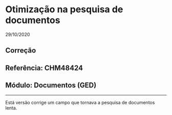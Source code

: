 # Otimização na pesquisa de documentos
29/10/2020
## Correção
## Referência: CHM48424
## Módulo: Documentos (GED)
***

Está versão corrige um campo que tornava a pesquisa de documentos lenta.